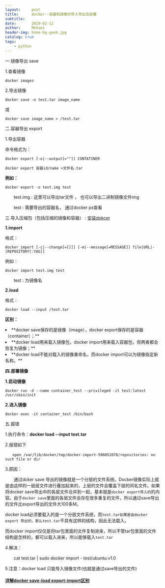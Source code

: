 ```yaml
---
layout:     post
title:      docker--容器和镜像的导入导出及部署
subtitle:   
date:       2019-02-12
author:     Mehaei
header-img: home-bg-geek.jpg
catalog: true
tags:
    - python
---
```

一.镜像导出 save

1.查看镜像

```
docker images
```

2.导出镜像

```
docker save -o test.tar image_name
```

或

```
docker save image_name > /test.tar
```

二.容器导出 export

1.导出容器

命令格式为：

```
docker export [-o|--output[=""]] CONTATINER
```

```
docker export 容器id/name >文件名.tar
```

**例如：**

```
docker export -o test.img test
```

　　test.img : 这里可以导出tar文件 ， 也可以导出二进制镜像文件img

　　test : 需要导出的容器名， 通过docker ps查看

三.导入压缩包（包括压缩的镜像和容器） : [安装dokcer](https://www.cnblogs.com/mswei/p/10364468.html)

**1.import**

格式：

```
docker import [-c|--change[=[]]] [-m|--message[=MESSAGE]] file|URL|-[REPOSITORY[:YAG]]
```

例如：

```
docker import test.img test
```

　　test : 为镜像名

**2.load**

格式：

```
docker load --input /test.tar
```

**区别：**

<li>
**docker save保存的是镜像（image），docker export保存的是容器（container）；**
</li>
<li>
**docker load用来载入镜像包，docker import用来载入容器包，但两者都会恢复为镜像；**
</li>
<li>
**docker load不能对载入的镜像重命名，而docker import可以为镜像指定新名称。**
</li>

**四.部署镜像**

**1.启动镜像**

```
docker run -d --name container_test --privileged -it test:latest /usr/sbin/init
```

**2.进入镜像**

```
docker exec -it container_test /bin/bash
```

五.报错

1.执行命令：**docker load --input test.tar**

2.报错如下

```
　　open /var/lib/docker/tmp/docker-import-500852078/repositories: no such file or dir
```

3.原因：

　　通过dcker save 导出的镜像就是一个分层的文件系统。Docker镜像实际上就是由这样的一层层文件进行叠加起来的，上层的文件会覆盖下层的同名文件。如果将docker save导出中的各层文件合并到一起，基本就是`docker export导入的`的内容。由于`docker save`里面的各层文件会存在很多重复的文件，所以通过save导出的文件比export导出的文件大100多M。

docker load必须要载入的是一个分层文件系统，而`test.tar如果是由docker export 导出的，那么test.tar`不具有这样的结构，因此无法载入。

而docker import仅仅是将tar包里面的文件复制进来，所以不管tar包里面的文件结构是怎样的，都可以载入进来，所以能够载入`test.tar`

4.解决：

　　cat test.tar | sudo docker import - test/ubuntu:v1.0

5.注意：docker load 只能导入镜像文件(也就是通过save导出的文件)

#### [详解docker save-load export-import区别](https://www.zc0317.com/post/view?id=140)

 
